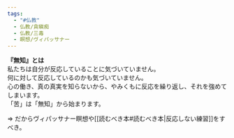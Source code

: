```yaml
---
tags:
  - "#仏教"
  - 仏教/貪瞋痴
  - 仏教/三毒
  - 瞑想/ヴィパッサナー
---
```

**『無知』とは**  
私たちは自分が反応していることに気づいていません。  
何に対して反応しているのかも気づいていません。  
心の働き、真の真実を知らないから、やみくもに反応を繰り返し、それを強めてしまいます。  
「苦」は「無知」から始まります。

=> だからヴィパッサナー瞑想や[[読むべき本#読むべき本|反応しない練習]]をすべき。
